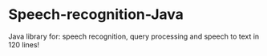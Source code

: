 # Speech-recognition-Java
Java library for: speech recognition, query processing and speech to text in 120 lines!
